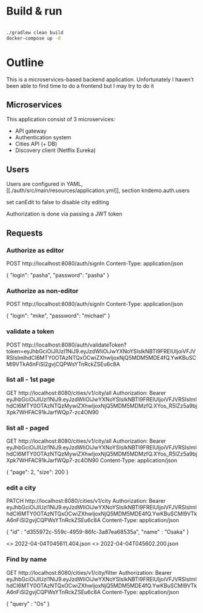 # Build & run

``` sh

./gradlew clean build
docker-compose up -d 

```


# Outline

This is a microservices-based backend application. Unfortunately I haven't been able to find time to do a frontend but I may try to do it


## Microservices

This application consist of 3 microservices:

* API gateway
* Authentication system
* Cities API (+ DB)
* Discovery client (Netflix Eureka)

## Users

Users are configured in YAML, [[./auth/src/main/resources/application.yml]], section kndemo.auth.users

set canEdit to false to disable city editing

Authorization is done via passing a JWT token

## Requests
### Authorize as editor
POST http://localhost:8080/auth/signIn
Content-Type: application/json

{
  "login": "pasha",
  "password": "pasha"
}


### Authorize as non-editor
POST http://localhost:8080/auth/signIn
Content-Type: application/json

{
  "login": "mike",
  "password": "michael"
}



### validate a token
POST http://localhost:8080/auth/validateToken?token=eyJhbGciOiJIUzI1NiJ9.eyJzdWIiOiJwYXNoYSIsIkNBTl9FRElUIjoiVFJVRSIsImlhdCI6MTY0OTAzNTQxOCwiZXhwIjoxNjQ5MDM5MDE4fQ.YwKBuSCMl9VTkA6nFiSl2gvjCQPWsYTnRckZSEu6c8A



### list all - 1st page
GET http://localhost:8080/cities/v1/city/all
Authorization: Bearer eyJhbGciOiJIUzI1NiJ9.eyJzdWIiOiJwYXNoYSIsIkNBTl9FRElUIjoiVFJVRSIsImlhdCI6MTY0OTAzNTQzMywiZXhwIjoxNjQ5MDM5MDMzfQ.XYos_R5IZz5a9bjXpk7WHFAC91kJarfWQp7-zc4ON90

### list all - paged
GET http://localhost:8080/cities/v1/city/all
Authorization: Bearer eyJhbGciOiJIUzI1NiJ9.eyJzdWIiOiJwYXNoYSIsIkNBTl9FRElUIjoiVFJVRSIsImlhdCI6MTY0OTAzNTQzMywiZXhwIjoxNjQ5MDM5MDMzfQ.XYos_R5IZz5a9bjXpk7WHFAC91kJarfWQp7-zc4ON90
Content-Type: application/json

{
  "page": 2,
  "size": 200
}

### edit a city
PATCH http://localhost:8080/cities/v1/city
Authorization: Bearer eyJhbGciOiJIUzI1NiJ9.eyJzdWIiOiJwYXNoYSIsIkNBTl9FRElUIjoiVFJVRSIsImlhdCI6MTY0OTAzNTQxOCwiZXhwIjoxNjQ5MDM5MDE4fQ.YwKBuSCMl9VTkA6nFiSl2gvjCQPWsYTnRckZSEu6c8A
Content-Type: application/json

{
 "id" : "d355972c-559c-4959-86fc-3a87ea68535a",
 "name" : "Osaka"
}

<> 2022-04-04T045611.404.json
<> 2022-04-04T045602.200.json

### Find by name
GET http://localhost:8080/cities/v1/city/filter
Authorization: Bearer eyJhbGciOiJIUzI1NiJ9.eyJzdWIiOiJwYXNoYSIsIkNBTl9FRElUIjoiVFJVRSIsImlhdCI6MTY0OTAzNTQxOCwiZXhwIjoxNjQ5MDM5MDE4fQ.YwKBuSCMl9VTkA6nFiSl2gvjCQPWsYTnRckZSEu6c8A
Content-Type: application/json

{
 "query" : "Os"
}

